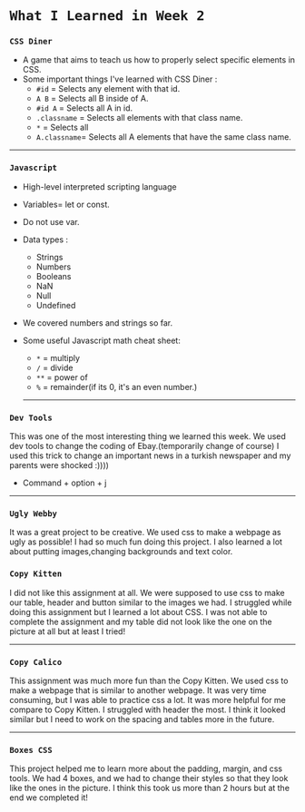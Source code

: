 # `What I Learned in Week 2`

### `CSS Diner`
* A game that aims to teach us how to properly select specific elements in CSS.
* Some important things I've learned with CSS Diner :
    * `#id` = Selects  any element with that id.
    * `A B` = Selects all B inside of A.
    * `#id A` = Selects all A in id. 
    * `.classname` = Selects all elements with that class name. 
    * `*` = Selects all
    * `A.classname`= Selects all A elements that have the same class name.
---
### `Javascript`
* High-level interpreted scripting language
* Variables= let or const.
* Do not use var.
* Data types :
    * Strings
    * Numbers
    * Booleans
    * NaN
    * Null
    * Undefined
* We covered numbers and strings so far. 
* Some useful Javascript math cheat sheet:
    * `*` = multiply
    * `/` = divide
    * `**` = power of
    * `%` = remainder(if its 0, it's an even number.)
  

  ---
  
### `Dev Tools`
This was one of the most interesting thing we learned this week. We used dev tools to change the coding of Ebay.(temporarily change of course)
I used this trick to change an important news in a turkish newspaper and my parents were shocked :))))
* Command + option + j

---
### `Ugly Webby`
It was a great project to be creative. We used css to make a webpage as ugly as possible! I had so much fun doing this project. I also learned a lot about putting images,changing backgrounds and text color. 

### `Copy Kitten`
I did not like this assignment at all. We were supposed to use css to make our table, header and button similar to the images we had. I struggled while doing this assignment but I learned a lot about CSS. I was not able to complete the assignment and my table did not look like the one on the picture at all but at least I tried!

---
### `Copy Calico`
This assignment was much more fun than the Copy Kitten. We used css to make a webpage that is similar to another webpage. It was very time consuming, but I was able to practice css a lot. It was more helpful for me compare to Copy Kitten. I struggled with header the most. I think it looked similar but I need to work on the spacing and tables more in the future. 

---
### `Boxes CSS`

This project helped me to learn more about the padding, margin, and css tools. We had 4 boxes, and we had to change their styles so that they look like the ones in the picture. I think this took us more than 2 hours but at the end we completed it!






